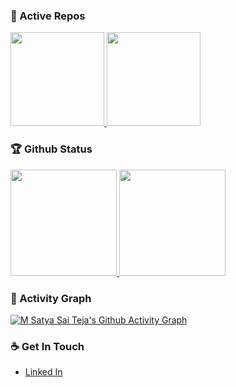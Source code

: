 <!--
**imsatyasaiteja/imsatyasaiteja** is a ✨ _special_ ✨ repository because its `README.md` (this file) appears on your GitHub profile.

Here are some ideas to get you started:

- 🔭 I’m currently working on ... 

- 👯 I’m looking to collaborate on ...
- 🤔 I’m looking for help with ...
- 💬 Ask me about ...
- 📫 How to reach me: ...
- 😄 Pronouns: ...
- ⚡ Fun fact: ...
-->

### 👀 Active Repos
<p align="left">
  <a href="https://github.com/imsatyasaiteja/Visual-Crypto-Coding">
    <img height="150em" src="https://github-readme-stats.vercel.app/api/pin/?username=imsatyasaiteja&repo=Visual-Crypto-Coding&theme=prussian" />
  </a>
  <a href="https://github.com/imsatyasaiteja/portfolio">
    <img height="150em" src="https://github-readme-stats.vercel.app/api/pin/?username=imsatyasaiteja&repo=portfolio&theme=prussian" />
  </a>
</p>

### 🏆 Github Status
<p align="left">
  <a href="https://github.com/imsatyasaiteja">
    <img height="170em" src="https://github-readme-stats.zohan.tech/api?username=imsatyasaiteja&show_icons=true&theme=prussian&include_all_commits=true" />
    <img height="170em" src="https://github-readme-stats.zohan.tech/api/top-langs/?username=imsatyasaiteja&theme=prussian&layout=compact" />
  </a>
</p>

### 👀 Activity Graph
[![M Satya Sai Teja's Github Activity Graph](https://github-readme-activity-graph.vercel.app/graph?username=imsatyasaiteja&theme=react-dark)](https://github-readme-activity-graph.vercel.app)

### ☕ Get In Touch
- [Linked In](https://www.linkedin.com/in/imsatyasaiteja)
